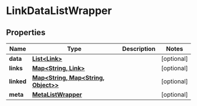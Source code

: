 
# LinkDataListWrapper

## Properties
Name | Type | Description | Notes
------------ | ------------- | ------------- | -------------
**data** | [**List&lt;Link&gt;**](Link.md) |  |  [optional]
**links** | [**Map&lt;String, Link&gt;**](Link.md) |  |  [optional]
**linked** | [**Map&lt;String, Map&lt;String, Object&gt;&gt;**](Map.md) |  |  [optional]
**meta** | [**MetaListWrapper**](MetaListWrapper.md) |  |  [optional]



